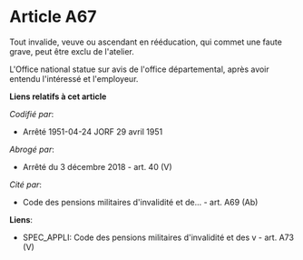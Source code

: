 # Article A67

Tout invalide, veuve ou ascendant en rééducation, qui commet une faute grave, peut être exclu de l'atelier.

L'Office national statue sur avis de l'office départemental, après avoir entendu l'intéressé et l'employeur.

**Liens relatifs à cet article**

_Codifié par_:

  - Arrêté 1951-04-24 JORF 29 avril 1951

_Abrogé par_:

  - Arrêté du 3 décembre 2018 - art. 40 (V)

_Cité par_:

  - Code des pensions militaires d'invalidité et de... - art. A69 (Ab)

**Liens**:

  - SPEC_APPLI: Code des pensions militaires d'invalidité et des v - art. A73 (V)
